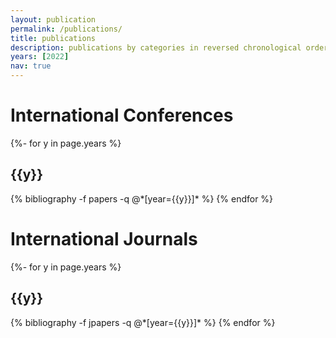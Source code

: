```yaml
---
layout: publication
permalink: /publications/
title: publications
description: publications by categories in reversed chronological order. generated by jekyll-scholar.
years: [2022]
nav: true
---
```

<!-- _pages/publications.md -->

# International Conferences

<div class="publications">

{%- for y in page.years %}
  <h2 class="year">{{y}}</h2>
  {% bibliography -f papers -q @*[year={{y}}]* %}
{% endfor %}

</div>

# International Journals

<div class="j_publications">

{%- for y in page.years %}
  <h2 class="year">{{y}}</h2>
  {% bibliography -f jpapers -q @*[year={{y}}]* %}
{% endfor %}

</div>